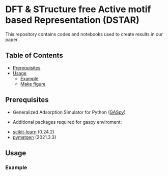 # DFT & STructure free Active motif based Representation (DSTAR)

This repository contains codes and notebooks used to create results in our paper.

## Table of Contents

- [Prerequisites](#prerequisites)
- [Usage](#usage)
	- [Example](#example)
	- [Make figure](#make-figure)

## Prerequisites
* Generalized Adsorption Simulator for Python ([GASpy](https://github.com/ulissigroup/GASpy))

* Additional packages required for gaspy enviroment:
- [scikit-learn](http://scikit-learn.org/stable/) (0.24.2)
- [pymatgen](http://pymatgen.org) (2021.3.3)

## Usage

### Example

